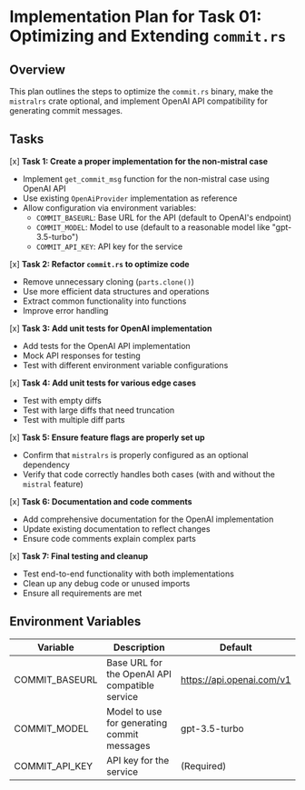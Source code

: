 # Implementation Plan for Task 01: Optimizing and Extending `commit.rs`

## Overview

This plan outlines the steps to optimize the `commit.rs` binary, make the `mistralrs` crate optional, and implement OpenAI API compatibility for generating commit messages.

## Tasks

[x] **Task 1: Create a proper implementation for the non-mistral case**
- Implement `get_commit_msg` function for the non-mistral case using OpenAI API
- Use existing `OpenAiProvider` implementation as reference
- Allow configuration via environment variables:
  - `COMMIT_BASEURL`: Base URL for the API (default to OpenAI's endpoint)
  - `COMMIT_MODEL`: Model to use (default to a reasonable model like "gpt-3.5-turbo")
  - `COMMIT_API_KEY`: API key for the service

[x] **Task 2: Refactor `commit.rs` to optimize code**
- Remove unnecessary cloning (`parts.clone()`)
- Use more efficient data structures and operations
- Extract common functionality into functions
- Improve error handling

[x] **Task 3: Add unit tests for OpenAI implementation**
- Add tests for the OpenAI API implementation
- Mock API responses for testing
- Test with different environment variable configurations

[x] **Task 4: Add unit tests for various edge cases**
- Test with empty diffs
- Test with large diffs that need truncation
- Test with multiple diff parts

[x] **Task 5: Ensure feature flags are properly set up**
- Confirm that `mistralrs` is properly configured as an optional dependency
- Verify that code correctly handles both cases (with and without the `mistral` feature)

[x] **Task 6: Documentation and code comments**
- Add comprehensive documentation for the OpenAI implementation
- Update existing documentation to reflect changes
- Ensure code comments explain complex parts

[x] **Task 7: Final testing and cleanup**
- Test end-to-end functionality with both implementations
- Clean up any debug code or unused imports
- Ensure all requirements are met

## Environment Variables

| Variable | Description | Default |
|----------|-------------|---------|
| COMMIT_BASEURL | Base URL for the OpenAI API compatible service | https://api.openai.com/v1 |
| COMMIT_MODEL | Model to use for generating commit messages | gpt-3.5-turbo |
| COMMIT_API_KEY | API key for the service | (Required) |
